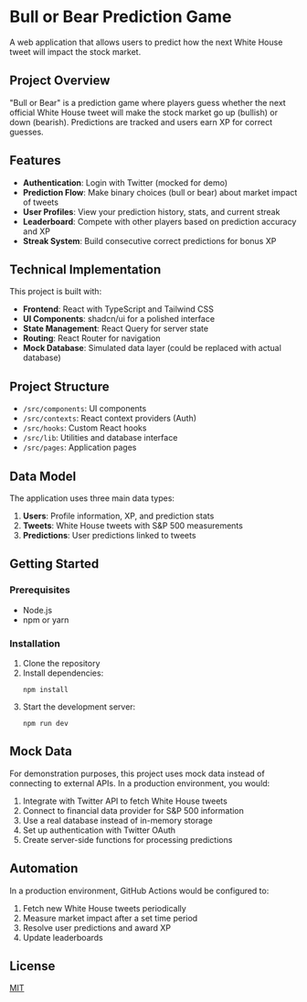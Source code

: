 
# Bull or Bear Prediction Game

A web application that allows users to predict how the next White House tweet will impact the stock market.

## Project Overview

"Bull or Bear" is a prediction game where players guess whether the next official White House tweet will make the stock market go up (bullish) or down (bearish). Predictions are tracked and users earn XP for correct guesses.

## Features

- **Authentication**: Login with Twitter (mocked for demo)
- **Prediction Flow**: Make binary choices (bull or bear) about market impact of tweets
- **User Profiles**: View your prediction history, stats, and current streak
- **Leaderboard**: Compete with other players based on prediction accuracy and XP
- **Streak System**: Build consecutive correct predictions for bonus XP

## Technical Implementation

This project is built with:

- **Frontend**: React with TypeScript and Tailwind CSS
- **UI Components**: shadcn/ui for a polished interface
- **State Management**: React Query for server state
- **Routing**: React Router for navigation
- **Mock Database**: Simulated data layer (could be replaced with actual database)

## Project Structure

- `/src/components`: UI components
- `/src/contexts`: React context providers (Auth)
- `/src/hooks`: Custom React hooks
- `/src/lib`: Utilities and database interface
- `/src/pages`: Application pages

## Data Model

The application uses three main data types:

1. **Users**: Profile information, XP, and prediction stats
2. **Tweets**: White House tweets with S&P 500 measurements
3. **Predictions**: User predictions linked to tweets

## Getting Started

### Prerequisites

- Node.js
- npm or yarn

### Installation

1. Clone the repository
2. Install dependencies:
   ```
   npm install
   ```
3. Start the development server:
   ```
   npm run dev
   ```

## Mock Data

For demonstration purposes, this project uses mock data instead of connecting to external APIs. In a production environment, you would:

1. Integrate with Twitter API to fetch White House tweets
2. Connect to financial data provider for S&P 500 information
3. Use a real database instead of in-memory storage
4. Set up authentication with Twitter OAuth
5. Create server-side functions for processing predictions

## Automation

In a production environment, GitHub Actions would be configured to:

1. Fetch new White House tweets periodically
2. Measure market impact after a set time period
3. Resolve user predictions and award XP
4. Update leaderboards

## License

[MIT](LICENSE)
